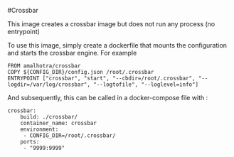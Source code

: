 #Crossbar

This image creates a crossbar image but does not run any process (no entrypoint)

To use this image, simply create a dockerfile that mounts the configuration and starts the crossbar engine.  For example

```
FROM amalhotra/crossbar
COPY ${CONFIG_DIR}/config.json /root/.crossbar
ENTRYPOINT ["crossbar", "start", "--cbdir=/root/.crossbar", "--logdir=/var/log/crossbar", "--logtofile", "--loglevel=info"]
```

And subsequently, this can be called in a docker-compose file with :
```
crossbar:
    build: ./crossbar/
    container_name: crossbar
    environment:
     - CONFIG_DIR=/root/.crossbar/
    ports:
     - "9999:9999"
```


